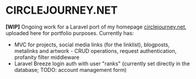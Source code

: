 # CIRCLEJOURNEY.NET

 **[WIP]** Ongoing work for a Laravel port of my homepage [circlejourney.net](https://circlejourney.net), uploaded here for portfolio purposes. Currently has:
- MVC for projects, social media links (for the linklist), blogposts, metalinks and artwork - CRUD operations, request authentication, profanity filter middleware
- Laravel Breeze login auth with user "ranks" (currently set directly in the database; TODO: account management form)
